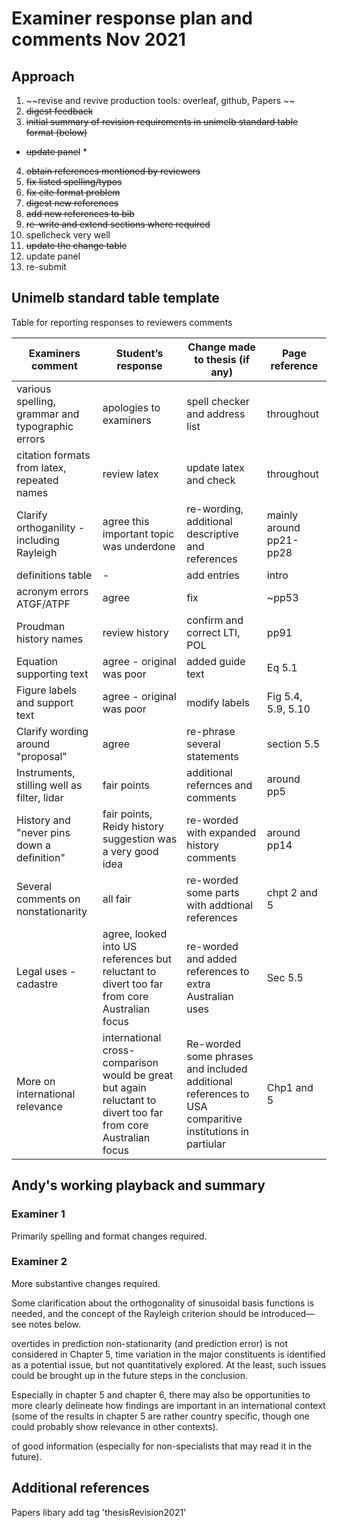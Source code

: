 # Examiner response plan and comments Nov 2021

## Approach
1. ~~revise and revive production tools: overleaf, github, Papers ~~
2. ~~digest feedback~~
3. ~~initial summary of revision requirements in unimelb standard table format (below)~~
* ~~update panel~~ *
4. ~~obtain references mentioned by reviewers~~
5. ~~fix listed spelling/typos~~
6. ~~fix cite format problem~~
7. ~~digest new references~~
8. ~~add new references to bib~~
7. ~~re-write and extend sections where required~~
8. spellcheck very well
9. ~~update the change table~~
10.  update panel
11.  re-submit


## Unimelb standard table template

Table for reporting responses to reviewers comments

Examiners comment                                                 | Student’s response         | Change made to thesis (if any)   | Page reference
------------------------------------------------------------------|----------------------------|----------------------------------|---------------
various spelling, grammar and typographic  errors                 | apologies to examiners     | spell checker and address list   | throughout
citation formats from latex, repeated names                       | review latex               | update latex and check           | throughout
Clarify orthoganility - including Rayleigh                        | agree this important topic was underdone | re-wording, additional descriptive and references | mainly around pp21-pp28
definitions table                                                 | -                          | add entries                      | intro
acronym errors ATGF/ATPF                                          | agree                      | fix                              | ~pp53
Proudman history names                                            | review history             | confirm and correct LTI, POL     | pp91
Equation supporting text                                          | agree - original was poor  | added guide text                 | Eq 5.1
Figure labels and support text                                    | agree - original was poor    | modify labels   | Fig 5.4, 5.9, 5.10
Clarify wording around "proposal"                                 | agree                        | re-phrase several statements | section 5.5  
Instruments, stilling well as filter, lidar                       | fair points | additional refernces and comments | around pp5
History and "never pins down a definition"                        | fair points, Reidy history suggestion was a very good idea | re-worded with expanded history comments | around pp14
Several comments on nonstationarity                               | all fair   | re-worded some parts with addtional references  | chpt 2 and 5 
Legal uses - cadastre                                            | agree, looked into US references but reluctant to divert too far from core Australian focus | re-worded and added references to extra Australian uses | Sec 5.5
More on international relevance                                 | international cross-comparison would be great but again reluctant to divert too far from core Australian focus | Re-worded some phrases and included additional references to USA comparitive institutions in partiular | Chp1 and 5 


## Andy's working playback and summary

### Examiner 1
Primarily spelling and format changes required.

### Examiner 2
More substantive changes required.

Some clarification about the orthogonality of sinusoidal basis functions is needed, and the concept of the Rayleigh criterion should be introduced—see notes below. 

overtides in prediction non-stationarity (and prediction error) is not considered in Chapter 5, time variation in the major constituents is identified as a potential issue, but not quantitatively explored.  At the least, such issues could be brought up in the future steps in the conclusion. 

Especially in chapter 5 and chapter 6, there may also be opportunities to more clearly delineate how findings are important in an international context (some of the results in chapter 5 are rather country specific, though one could probably show relevance in other contexts).  

of good information (especially for non-specialists that may read it in the future).  



## Additional references
Papers libary add tag 'thesisRevision2021'


